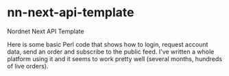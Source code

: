 # nn-next-api-template
Nordnet Next API Template

Here is some basic Perl code that shows how to login, request account data, send an order and subscribe to the public feed.
I've written a whole platform using it and it seems to work pretty well (several months, hundreds of live orders).
